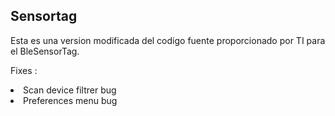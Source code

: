 <h2> Sensortag </h2> 

Esta es una version modificada del codigo fuente proporcionado por TI para el BleSensorTag.

Fixes :

<li> Scan device filtrer bug </li>

<li> Preferences menu bug </li>



